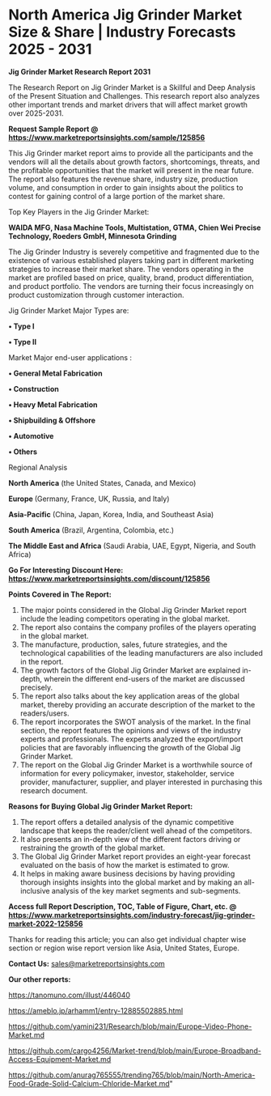# North America Jig Grinder Market Size & Share | Industry Forecasts 2025 - 2031

<strong>Jig Grinder Market Research Report 2031</strong>

The Research Report on Jig Grinder Market is a Skillful and Deep Analysis of the Present Situation and Challenges. This research report also analyzes other important trends and market drivers that will affect market growth over 2025-2031.

<strong>Request Sample Report @ <a href=https://www.marketreportsinsights.com/sample/125856>https://www.marketreportsinsights.com/sample/125856</a></strong>

This Jig Grinder market report aims to provide all the participants and the vendors will all the details about growth factors, shortcomings, threats, and the profitable opportunities that the market will present in the near future. The report also features the revenue share, industry size, production volume, and consumption in order to gain insights about the politics to contest for gaining control of a large portion of the market share.

Top Key Players in the Jig Grinder Market:

<strong>WAIDA MFG, Nasa Machine Tools, Multistation, GTMA, Chien Wei Precise Technology, Roeders GmbH, Minnesota Grinding</strong>

The Jig Grinder Industry is severely competitive and fragmented due to the existence of various established players taking part in different marketing strategies to increase their market share. The vendors operating in the market are profiled based on price, quality, brand, product differentiation, and product portfolio. The vendors are turning their focus increasingly on product customization through customer interaction.

Jig Grinder Market Major Types are:

<strong>• Type I

• Type II</strong>

Market Major end-user applications :

<strong>• General Metal Fabrication

• Construction

• Heavy Metal Fabrication

• Shipbuilding & Offshore

• Automotive

• Others</strong>

Regional Analysis

</u><strong><b>North America</b></strong> (the United States, Canada, and Mexico)

<strong><b>Europe </b></strong>(Germany, France, UK, Russia, and Italy)

<strong><b>Asia-Pacific</b></strong> (China, Japan, Korea, India, and Southeast Asia)

<strong><b>South America</b></strong> (Brazil, Argentina, Colombia, etc.)

<strong><b>The Middle East and Africa</b></strong> (Saudi Arabia, UAE, Egypt, Nigeria, and South Africa)

<strong>Go For Interesting Discount Here: <a href=https://www.marketreportsinsights.com/discount/125856>https://www.marketreportsinsights.com/discount/125856</a></strong>

<strong>Points Covered in The Report:</strong>
<ol>
  <li>The major points considered in the Global Jig Grinder Market report include the leading competitors operating in the global market.</li>
  <li>The report also contains the company profiles of the players operating in the global market.</li>
  <li>The manufacture, production, sales, future strategies, and the technological capabilities of the leading manufacturers are also included in the report.</li>
  <li>The growth factors of the Global Jig Grinder Market are explained in-depth, wherein the different end-users of the market are discussed precisely.</li>
  <li>The report also talks about the key application areas of the global market, thereby providing an accurate description of the market to the readers/users.</li>
  <li>The report incorporates the SWOT analysis of the market. In the final section, the report features the opinions and views of the industry experts and professionals. The experts analyzed the export/import policies that are favorably influencing the growth of the Global Jig Grinder Market.</li>
  <li>The report on the Global Jig Grinder Market is a worthwhile source of information for every policymaker, investor, stakeholder, service provider, manufacturer, supplier, and player interested in purchasing this research document.</li>
</ol>
<strong>Reasons for Buying Global Jig Grinder Market Report:</strong>

<ol>
  <li>The report offers a detailed analysis of the dynamic competitive landscape that keeps the reader/client well ahead of the competitors.</li>
  <li>It also presents an in-depth view of the different factors driving or restraining the growth of the global market.</li>
  <li>The Global Jig Grinder Market report provides an eight-year forecast evaluated on the basis of how the market is estimated to grow.</li>
  <li>It helps in making aware business decisions by having providing thorough insights insights into the global market and by making an all-inclusive analysis of the key market segments and sub-segments.</li>
</ol>
<strong>Access full Report Description, TOC, Table of Figure, Chart, etc. @ <a href=https://www.marketreportsinsights.com/industry-forecast/jig-grinder-market-2022-125856>https://www.marketreportsinsights.com/industry-forecast/jig-grinder-market-2022-125856</a></strong>


Thanks for reading this article; you can also get individual chapter wise section or region wise report version like Asia, United States, Europe.

<strong>Contact Us:</strong>
sales@marketreportsinsights.com

<strong>Our other reports:</strong>

<a href=https://tanomuno.com/illust/446040>https://tanomuno.com/illust/446040</a>

<a href=https://ameblo.jp/arhamm1/entry-12885502885.html>https://ameblo.jp/arhamm1/entry-12885502885.html</a>

<a href=https://github.com/yamini231/Research/blob/main/Europe-Video-Phone-Market.md>https://github.com/yamini231/Research/blob/main/Europe-Video-Phone-Market.md</a>

<a href=https://github.com/cargo4256/Market-trend/blob/main/Europe-Broadband-Access-Equipment-Market.md>https://github.com/cargo4256/Market-trend/blob/main/Europe-Broadband-Access-Equipment-Market.md</a>

<a href=https://github.com/anurag765555/trending765/blob/main/North-America-Food-Grade-Solid-Calcium-Chloride-Market.md>https://github.com/anurag765555/trending765/blob/main/North-America-Food-Grade-Solid-Calcium-Chloride-Market.md</a>"

